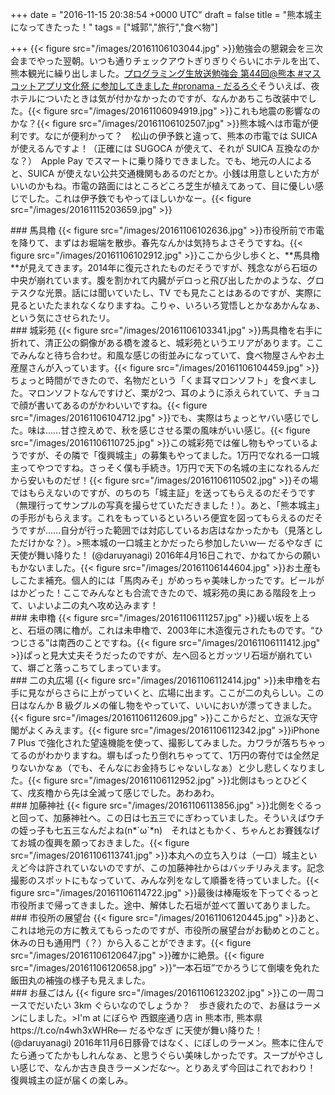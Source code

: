 
+++
date = "2016-11-15 20:38:54 +0000 UTC"
draft = false
title = "熊本城主になってきたった！"
tags = ["城郭","旅行","食べ物"]

+++
{{< figure src="/images/20161106103044.jpg"  >}}勉強会の懇親会を三次会までやった翌朝。いつも通りチェックアウトぎりぎりぐらいにホテルを出て、熊本観光に繰り出しました。[プログラミング生放送勉強会 第44回@熊本 #マスコットアプリ文化祭 に参加してきました #pronama - だるろぐ](https://blog.daruyanagi.jp/entry/2016/11/12/074839)そういえば、夜ホテルについたときは気が付かなかったのですが、なんかあちこち改装中でした。{{< figure src="/images/20161106094919.jpg"  >}}これも地震の影響なのかな？{{< figure src="/images/20161106102507.jpg"  >}}熊本城へは市電が便利です。なにが便利かって？　松山の伊予鉄と違って、熊本の市電では SUICA が使えるんですよ！（正確には SUGOCA が使えて、それが SUICA 互換なのかな？）　Apple Pay でスマートに乗り降りできました。でも、地元の人によると、SUICA が使えない公共交通機関もあるのだとか。小銭は用意しといた方がいいのかもね。市電の路面にはところどころ芝生が植えてあって、目に優しい感じでした。これは伊予鉄でもやってほしいかなー。{{< figure src="/images/20161115203659.jpg"  >}}<br/>


<div class="section">
    ### 馬具櫓
    {{< figure src="/images/20161106102636.jpg"  >}}市役所前で市電を降りて、まずはお堀端を散歩。春先なんかは気持ちよさそうですね。{{< figure src="/images/20161106102912.jpg"  >}}ここから少し歩くと、**馬具櫓**が見えてきます。2014年に復元されたものだそうですが、残念ながら石垣の中央が崩れています。腹を割かれて内臓がデロっと飛び出したかのような、グロテスクな光景。話には聞いていたし、TV でも見たことはあるのですが、実際に見るといたたまれなくなりますね。こりゃ、いろいろ覚悟しとかなあかんなぁ、という気にさせられたリ。

</div>
<div class="section">
    ### 城彩苑
    {{< figure src="/images/20161106103341.jpg"  >}}馬具櫓を右手に折れて、清正公の銅像がある橋を渡ると、城彩苑というエリアがあります。ここでみんなと待ち合わせ。和風な感じの街並みになっていて、食べ物屋さんやお土産屋さんが入っています。{{< figure src="/images/20161106104459.jpg"  >}}ちょっと時間ができたので、名物だという「くま耳マロンソフト」を食べました。マロンソフトなんですけど、栗が2つ、耳のように添えられていて、チョコで顔が書いてあるのがかわいいですね。{{< figure src="/images/20161106104712.jpg"  >}}でも、実際はちょっとヤバい感じでした。味は……甘さ控えめで、秋を感じさせる栗の風味がいい感じ。{{< figure src="/images/20161106110725.jpg"  >}}この城彩苑では催し物もやっているようですが、その隣で「復興城主」の募集もやってました。1万円でなれる一口城主ってやつですね。さっそく僕も手続き。1万円で天下の名城の主になれるんだから安いものだぜ！{{< figure src="/images/20161106110502.jpg"  >}}その場ではもらえないのですが、のちのち「城主証」を送ってもらえるのだそうです（無理行ってサンプルの写真を撮らせていただきました！）。あと、「熊本城主」の手形がもらえます。これをもっているといろいろ便宜を図ってもらえるのだそうですが……自分が行った範囲では対応しているお店はなかったかも（見落としただけかな？）。>熊本城の一口城主とかだったら参加したいｗ— だるやなぎ に天使が舞い降りた！ (@daruyanagi) 2016年4月16日<script async="" src="https://platform.twitter.com/widgets.js" charset="utf-8"></script>これで、かねてからの願いもかないました。{{< figure src="/images/20161106144604.jpg"  >}}お土産もしこたま補充。個人的には「馬肉みそ」がめっちゃ美味しかったです。ビールがはかどった！ここでみんなとも合流できたので、城彩苑の奥にある階段を上って、いよいよ二の丸へ攻め込みます！

</div>
<div class="section">
    ### 未申櫓
    {{< figure src="/images/20161106111257.jpg"  >}}緩い坂を上ると、石垣の隅に櫓が。これは未申櫓で、2003年に木造復元されたものです。“ひつじさる”は南西のことですね。{{< figure src="/images/20161106111412.jpg"  >}}ぱっと見大丈夫そうだったのですが、左へ回るとガッツリ石垣が崩れていて、塀ごと落っこちてしまっています。

</div>
<div class="section">
    ### 二の丸広場
    {{< figure src="/images/20161106112414.jpg"  >}}未申櫓を右手に見ながらさらに上がっていくと、広場に出ます。ここが二の丸らしい。この日はなんか B 級グルメの催し物をやっていて、いいにおいが漂ってきました。{{< figure src="/images/20161106112609.jpg"  >}}ここからだと、立派な天守閣がよくみえます。{{< figure src="/images/20161106112342.jpg"  >}}iPhone 7 Plus で強化された望遠機能を使って、撮影してみました。カワラが落ちちゃってるのがわかりますね。塀もばったり倒れちゃってて、1万円の寄付では全然足りないかなぁ（でも、そんなにお金持ちじゃないしなぁ）と少し悲しくなりました。{{< figure src="/images/20161106112952.jpg"  >}}北側はもっとひどくて、戌亥櫓から先は全滅って感じでした。あわあわ。

</div>
<div class="section">
    ### 加藤神社
    {{< figure src="/images/20161106113856.jpg"  >}}北側をぐるっと回って、加藤神社へ。この日は七五三でにぎわっていました。そういえばウチの姪っ子も七五三なんだよね(n*´ω`*n)　それはともかく、ちゃんとお賽銭なげてお城の復興を願っておきました。{{< figure src="/images/20161106113741.jpg"  >}}本丸への立ち入りは（一口）城主といえど今は許されていないのですが、この加藤神社からはバッチリみえます。記念撮影のスポットにもなっていて、みんな列をなして順番を待っていました。{{< figure src="/images/20161106114722.jpg"  >}}最後は棒庵坂を下ってぐるっと市役所まで帰ってきました。途中、解体した石垣が並べて置いてありました。

</div>
<div class="section">
    ### 市役所の展望台
    {{< figure src="/images/20161106120445.jpg"  >}}あと、これは地元の方に教えてもらったのですが、市役所の展望台がお勧めとのこと。休みの日も通用門（？）から入ることができます。{{< figure src="/images/20161106120647.jpg"  >}}確かに絶景。{{< figure src="/images/20161106120658.jpg"  >}}“一本石垣”でかろうじて倒壊を免れた飯田丸の補強の様子も見えました。

</div>
<div class="section">
    ### お昼ごはん
    {{< figure src="/images/20161106123202.jpg"  >}}この一周コースでだいたい 3km ぐらいなのでしょうか？　歩き疲れたので、お昼はラーメンにしました。>I&#39;m at にぼらや 西銀座通り店 in 熊本市, 熊本県 https://t.co/n4wh3xWHRe— だるやなぎ に天使が舞い降りた！ (@daruyanagi) 2016年11月6日<script async="" src="https://platform.twitter.com/widgets.js" charset="utf-8"></script>豚骨ではなく、にぼしのラーメン。熊本に住んでたら通ってたかもしれんなぁ、と思うぐらい美味しかったです。スープがやさしい感じで、なんか古き良きラーメンだな～。とりあえず今回はこれでおわり！　復興城主の証が届くの楽しみ。

</div>

